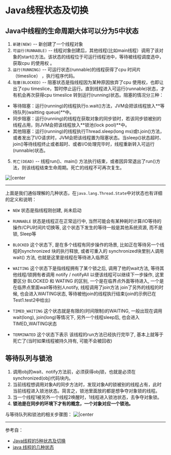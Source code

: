 # Java线程状态及切换

## Java中线程的生命周期大体可以分为5中状态

1. `新建(NEW)` -- 新创建了一个线程对象
2. `可运行(RUNNABLE)` -- 线程对象创建后，其他线程(比如main线程）调用了该对象的start()方法。该状态的线程位于可运行线程池中，等待被线程调度选中，获取cpu 的使用权 。
3. `运行(RUNNING)` -- 可运行状态(runnable)的线程获得了cpu 时间片（timeslice） ，执行程序代码。
4. `阻塞(BLOCKED)` -- 阻塞状态是指线程因为某种原因放弃了cpu 使用权，也即让出了cpu timeslice，暂时停止运行。直到线程进入可运行(runnable)状态，才有机会再次获得cpu timeslice 转到运行(running)状态。阻塞的情况分三种： 
 - 等待阻塞：运行(running)的线程执行o.wait()方法，JVM会把该线程放入**等待队列(waitting queue)**中。
 - 同步阻塞：运行(running)的线程在获取对象的同步锁时，若该同步锁被别的线程占用，则JVM会把该线程放入**锁池(lock pool)**中。
 - 其他阻塞：运行(running)的线程执行Thread.sleep(long ms)或t.join()方法，或者发出了I/O请求时，JVM会把该线程置为阻塞状态。当sleep()状态超时、join()等待线程终止或者超时、或者I/O处理完毕时，线程重新转入可运行(runnable)状态。
5. `死亡(DEAD)` -- 线程run()、main() 方法执行结束，或者因异常退出了run()方法，则该线程结束生命周期。死亡的线程不可再次复生。

![|center](http://dl.iteye.com/upload/picture/pic/116719/7e76cc17-0ad5-3ff3-954e-1f83463519d1.jpg)

------------

上面是我们通俗理解的几种状态，在`java.lang.Thread.State`中对状态也有详细的定义和说明：

 - `NEW` 状态是指线程刚创建, 尚未启动
 - `RUNNABLE` 状态是线程正在正常运行中, 当然可能会有某种耗时计算/IO等待的操作/CPU时间片切换等, 这个状态下发生的等待一般是其他系统资源, 而不是锁, Sleep等
 - `BLOCKED` 这个状态下, 是在多个线程有同步操作的场景, 比如正在等待另一个线程的synchronized 块的执行释放, 或者可重入的 synchronized块里别人调用wait() 方法, 也就是这里是线程在等待进入临界区
 - `WAITING` 这个状态下是指线程拥有了某个锁之后, 调用了他的wait方法, 等待其他线程/锁拥有者调用 notify / notifyAll 以便该线程可以继续下一步操作, 这里要区分 BLOCKED 和 WATING 的区别, 一个是在临界点外面等待进入, 一个是在临界点里面wait等待别人notify, 线程调用了join方法 join了另外的线程的时候, 也会进入WAITING状态, 等待被他join的线程执行结束(join的示例已在Test1.test2中给出)
 - `TIMED_WAITING`  这个状态就是有限的(时间限制)的WAITING, 一般出现在调用wait(long), join(long)等情况下, 另外一个线程sleep后, 也会进入TIMED_WAITING状态

 - `TERMINATED` 这个状态下表示 该线程的run方法已经执行完毕了, 基本上就等于死亡了(当时如果线程被持久持有, 可能不会被回收)


## 等待队列与锁池
1. 调用obj的wait、notify方法前，必须获得obj锁，也就是必须在synchronized(obj)代码块内。
2. 当前线程想调用对象A的同步方法时，发现对象A的锁被别的线程占有，此时当前线程进入锁池状态。简言之，锁池里面放的都是想争夺对象锁的线程。
3. 当一个线程1被另外一个线程2唤醒时，1线程进入锁池状态，去争夺对象锁。
4. **锁池是在同步的环境下才有的概念，一个对象对应一个锁池。**

 与等待队列和锁池的相关步骤图：
![|center](http://dl.iteye.com/upload/picture/pic/116721/3f19f0fb-33ae-322f-9f6a-035f0bf3a2d5.jpg)


-------------

参考自：

- [Java线程的5种状态及切换](http://blog.csdn.net/pange1991/article/details/53860651)
- [java 线程的几种状态](https://www.cnblogs.com/xll1025/p/6415283.html)










































